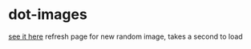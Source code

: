 # dot-images
[see it here](https://l94z1zjy3z.codesandbox.io/)
refresh page for new random image, takes a second to load
